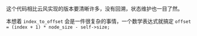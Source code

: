 这个代码相比云风实现的版本要清晰许多，没有回溯，状态维护也一目了然。

本想着 `index_to_offset` 会是一件很复杂的事情，一个数学表达式就搞定 `offset = (index + 1) * node_size - self->size;`
